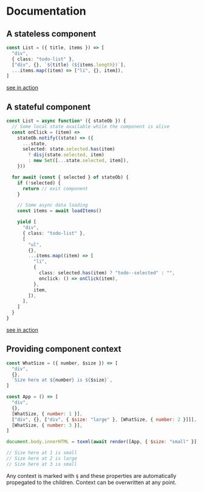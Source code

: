 # Documentation

## A stateless component

```ts
const List = ({ title, items }) => [
  "div",
  { class: "todo-list" },
  ["div", {}, `${title} (${items.length})`],
  ...items.map((item) => ["li", {}, item]),
]
```

[see in action](http://rodinhart.nl/metalui/ex1.html)

## A stateful component

```ts
const List = async function* ({ stateOb }) {
  // Some local state available while the component is alive
  const onClick = (item) =>
    stateOb.notify((state) => ({
      ...state,
      selected: state.selected.has(item)
        ? disj(state.selected, item)
        : new Set([...state.selected, item]),
    }))

  for await (const { selected } of stateOb) {
    if (!selected) {
      return // exit component
    }

    // Some async data loading
    const items = await loadItems()

    yield [
      "div",
      { class: "todo-list" },
      [
        "ul",
        {},
        ...items.map((item) => [
          "li",
          {
            class: selected.has(item) ? "todo--selected" : "",
            onclick: () => onClick(item),
          },
          item,
        ]),
      ],
    ]
  }
}
```

[see in action](http://rodinhart.nl/metalui/ex2.html)

## Providing component context

```js
const WhatSize = ({ number, $size }) => [
  "div",
  {},
  `Size here at ${number} is ${$size}`,
]

const App = () => [
  "div",
  {},
  [WhatSize, { number: 1 }],
  ["div", {}, ["div", { $size: "large" }, [WhatSize, { number: 2 }]]],
  [WhatSize, { number: 3 }],
]

document.body.innerHTML = toxml(await render([App, { $size: "small" }]))

// Size here at 1 is small
// Size here at 2 is large
// Size here at 3 is small
```

Any context is marked with `$` and these properties are automatically propegated to the children. Context can be overwritten at any point.
